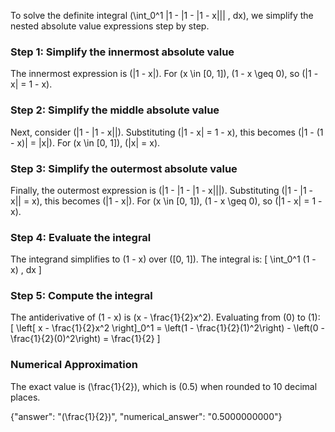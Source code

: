 

To solve the definite integral \(\int_0^1 |1 - |1 - |1 - x||| \, dx\), we simplify the nested absolute value expressions step by step.

### Step 1: Simplify the innermost absolute value
The innermost expression is \(|1 - x|\). For \(x \in [0, 1]\), \(1 - x \geq 0\), so \(|1 - x| = 1 - x\).

### Step 2: Simplify the middle absolute value
Next, consider \(|1 - |1 - x||\). Substituting \(|1 - x| = 1 - x\), this becomes \(|1 - (1 - x)| = |x|\). For \(x \in [0, 1]\), \(|x| = x\).

### Step 3: Simplify the outermost absolute value
Finally, the outermost expression is \(|1 - |1 - |1 - x|||\). Substituting \(|1 - |1 - x|| = x\), this becomes \(|1 - x|\). For \(x \in [0, 1]\), \(1 - x \geq 0\), so \(|1 - x| = 1 - x\).

### Step 4: Evaluate the integral
The integrand simplifies to \(1 - x\) over \([0, 1]\). The integral is:
\[
\int_0^1 (1 - x) \, dx
\]

### Step 5: Compute the integral
The antiderivative of \(1 - x\) is \(x - \frac{1}{2}x^2\). Evaluating from \(0\) to \(1\):
\[
\left[ x - \frac{1}{2}x^2 \right]_0^1 = \left(1 - \frac{1}{2}(1)^2\right) - \left(0 - \frac{1}{2}(0)^2\right) = \frac{1}{2}
\]

### Numerical Approximation
The exact value is \(\frac{1}{2}\), which is \(0.5\) when rounded to 10 decimal places.

{"answer": "\(\frac{1}{2}\)", "numerical_answer": "0.5000000000"}